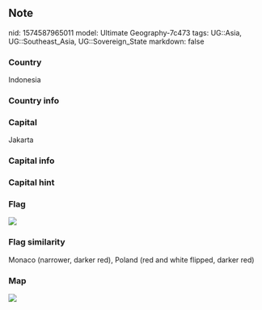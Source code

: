 ## Note
nid: 1574587965011
model: Ultimate Geography-7c473
tags: UG::Asia, UG::Southeast_Asia, UG::Sovereign_State
markdown: false

### Country
Indonesia

### Country info


### Capital
Jakarta

### Capital info


### Capital hint


### Flag
<img src="ug-flag-indonesia.svg">

### Flag similarity
Monaco (narrower, darker red), Poland (red and white flipped, darker red)

### Map
<img src="ug-map-indonesia.png">
